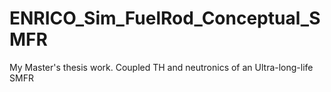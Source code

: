 # ENRICO_Sim_FuelRod_Conceptual_SMFR
My Master's thesis work. Coupled TH and neutronics of an Ultra-long-life SMFR
